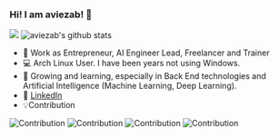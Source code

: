 ### Hi! I am aviezab!  👋


![](https://github-readme-stats.vercel.app/api/top-langs/?username=aviezab&hide=javascript,css,html,jupyter%20notebook&custom_title=Own%20Repo%20Most%20Used%20Language&theme=gruvbox)
![aviezab's github stats](https://github-readme-stats.vercel.app/api?username=aviezab&show_icons=true&theme=tokyonight)

- 💼 Work as Entrepreneur, AI Engineer Lead, Freelancer and Trainer
- 💻 Arch Linux User. I have been years not using Windows.
- 🌱 Growing and learning, especially in Back End technologies and Artificial Intelligence (Machine Learning, Deep Learning).
- 👤 [LinkedIn](www.linkedin.com/in/aviezab)
- 💡Contribution




![Contribution](https://github-readme-stats.vercel.app/api/pin/?username=aviezab&repo=dlib&show_owner=1&theme=tokyonight)
![Contribution](https://github-readme-stats.vercel.app/api/pin/?username=aviezab&repo=dejavu&show_owner=1&theme=tokyonight)
![Contribution](https://github-readme-stats.vercel.app/api/pin/?username=aviezab&repo=iotku&show_owner=1&theme=tokyonight)
![Contribution](https://github-readme-stats.vercel.app/api/pin/?username=aviezab&repo=simple_file_transfer&show_owner=1&theme=tokyonight)
